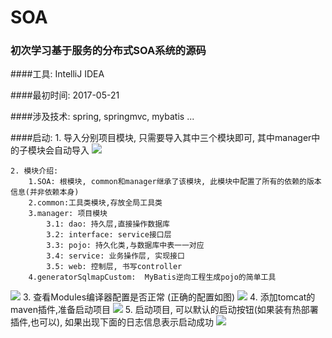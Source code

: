 # SOA

### 初次学习基于服务的分布式SOA系统的源码

####工具: IntelliJ IDEA

####最初时间: 2017-05-21

####涉及技术: spring, springmvc, mybatis ...

####启动:
    1. 导入分别项目模块, 只需要导入其中三个模块即可, 其中manager中的子模块会自动导入
![](http://okow3aoov.bkt.clouddn.com/git_aos_1.png)

    2. 模块介绍:
        1.SOA: 根模块, common和manager继承了该模块, 此模块中配置了所有的依赖的版本信息(并非依赖本身)
        2.common:工具类模块,存放全局工具类
        3.manager: 项目模块
            3.1: dao: 持久层,直接操作数据库
            3.2: interface: service接口层
            3.3: pojo: 持久化类,与数据库中表一一对应
            3.4: service: 业务操作层, 实现接口
            3.5: web: 控制层, 书写controller
        4.generatorSqlmapCustom:  MyBatis逆向工程生成pojo的简单工具
![](http://okow3aoov.bkt.clouddn.com/git_aos_2.png)
    3. 查看Modules编译器配置是否正常 (正确的配置如图)
![](http://okow3aoov.bkt.clouddn.com/git_aos_3.png)
    4. 添加tomcat的maven插件,准备启动项目
![](http://okow3aoov.bkt.clouddn.com/git_aos_4.png)
    5. 启动项目, 可以默认的启动按钮(如果装有热部署插件,也可以), 如果出现下面的日志信息表示启动成功
![](http://okow3aoov.bkt.clouddn.com/git_aos_5.png)

